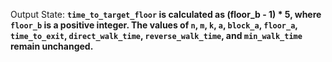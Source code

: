 Output State: **`time_to_target_floor` is calculated as (floor_b - 1) * 5, where `floor_b` is a positive integer. The values of `n`, `m`, `k`, `a`, `block_a`, `floor_a`, `time_to_exit`, `direct_walk_time`, `reverse_walk_time`, and `min_walk_time` remain unchanged.**